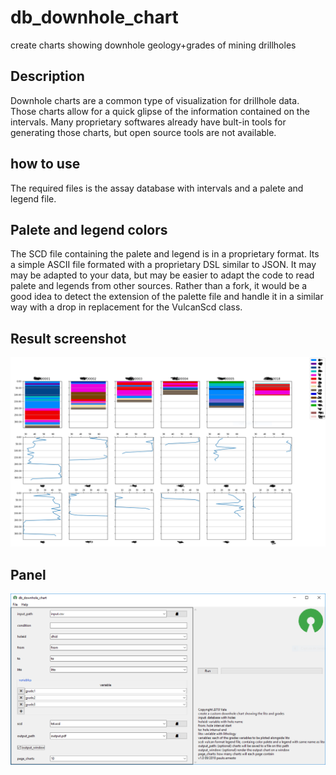 # db_downhole_chart
create charts showing downhole geology+grades of mining drillholes

## Description
Downhole charts are a common type of visualization for drillhole data. Those charts allow for a quick glipse of the information contained on the intervals. Many proprietary softwares already have bult-in tools for generating those charts, but open source tools are not available.  

## how to use
The required files is the assay database with intervals and a palete and legend file. 

## Palete and legend colors
The SCD file containing the palete and legend is in a proprietary format. Its a simple ASCII file formated with a proprietary DSL similar to JSON. It may may be adapted to your data, but may be easier to adapt the code to read palete and legends from other sources. Rather than a fork, it would be a good idea to detect the extension of the palette file and handle it in a similar way with a drop in replacement for the VulcanScd class.

## Result screenshot
![screenshot2](https://github.com/pemn/db_downhole_chart/blob/master/assets/screenshot2.png)
## Panel
![screenshot1](https://github.com/pemn/db_downhole_chart/blob/master/assets/screenshot1.png)
